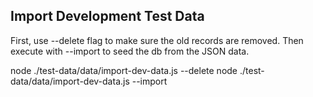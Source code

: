 ## Import Development Test Data

First, use --delete flag to make sure the old records are removed.
Then execute with --import to seed the db from the JSON data.

node ./test-data/data/import-dev-data.js --delete
node ./test-data/data/import-dev-data.js --import

